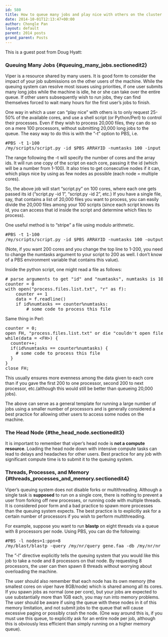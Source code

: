 ```yaml
---
id: 580
title: How to queue many jobs and play nice with others on the cluster (Viper)
date: 2014-10-01T12:13:47+00:00
author: Chongle Pan
layout: default
parent: 2014 posts
grand_parent: Posts
---
```

This is a guest post from Doug Hyatt:

### Queuing Many Jobs {#queuing_many_jobs.sectionedit2}

<div class="level2">
  <p>
    Viper is a resource shared by many users. It is good form to consider the impact of your job submissions on the other users of the machine. While the queuing system can resolve most issues using priorities, if one user submits many long jobs while the machine is idle, he or she can take over the entire queue. If other users subsequently wish to run jobs, they can find themselves forced to wait many hours for the first user&#8217;s jobs to finish.
  </p>
  
  <p>
    One way in which a user can “play nice” with others is to only request 25-50% of the available cores, and use a shell script (or Python/Perl) to control their processes. Even if they wish to process 20,000 files, they can do so on a mere 100 processors, without submitting 20,000 long jobs to the queue. The easy way to do this is with the ”-t” option to PBS, i.e.
  </p>
  
  <pre class="code">#PBS -t 1-100
/my/scripts/script.py -id $PBS_ARRAYID -numtasks 100 -input /my/input/input.$PBS_ARRAYID.txt -output /my/outputs/output.$PBS_ARRAYID.txt</pre>
  
  <p>
    The range following the -t will specify the number of cores and the array ids. It will run one copy of the script on each core, passing it the id (which will be a number from 1-100). It also tries to get consecutive nodes if it can, which plays nice by using as few nodes as possible (each node = multiple cores).
  </p>
  
  <p>
    So, the above job will start “script.py” on 100 cores, where each one gets passed its id (“script.py -id 1”, “script.py -id 2”, etc.) If you have a single file, say, that contains a list of 20,000 files you want to process, you can easily divide the 20,000 files among your 100 scripts (since each script knows its id, you can access that id inside the script and determine which files to process).
  </p>
  
  <p>
    One useful method is to “stripe” a file using modulo arithmetic.
  </p>
  
  <pre class="code">#PBS -t 1-100
/my/scripts/script.py -id $PBS_ARRAYID -numtasks 100 -output /my/outputs/output.$PBS_ARRAYID.txt</pre>
  
  <p>
    (Note, if you want 200 cores and you change the top line to 1-200, you need to change the numtasks argument to your script to 200 as well. I don&#8217;t know of a PBS environment variable that contains this value).
  </p>
  
  <p>
    Inside the python script, one might read a file as follows:
  </p>
  
  <pre class="code"># parse arguments to get "id" and "numtasks", numtasks is 100 in this case
counter = 0
with open("process.files.list.txt", "r" as f):
    counter += 1
    data = f.readline()
    if id%numtasks == counter%numtasks:
        # some code to process this file</pre>
  
  <p>
    Same thing in Perl:
  </p>
  
  <pre class="code">counter = 0;
open FH, "process.files.list.txt" or die "couldn't open file";
while(data = &lt;FH&gt;) {
  counter++;
  if(id%numtasks == counter%numtasks) {
    # some code to process this file
  }
}
close FH;</pre>
  
  <p>
    This usually ensures more evenness among the data given to each core than if you gave the first 200 to one processor, second 200 to next processor, etc.(although this would still be better than queueing 20,000 jobs).
  </p>
  
  <p>
    The above can serve as a general template for running a large number of jobs using a smaller number of processors and is generally considered a best practice for allowing other users to access some nodes on the machine.
  </p>
</div>

### The Head Node {#the_head_node.sectionedit3}

<div class="level2">
  <p>
    It is important to remember that viper&#8217;s head node is <strong>not a compute resource</strong>. Loading the head node down with intensive compute tasks can lead to delays and headaches for other users. Best practice for any job with significant compute time is to submit it to the queuing system.
  </p>
</div>

### Threads, Processes, and Memory {#threads_processes_and_memory.sectionedit4}

<div class="level2">
  <p>
    Viper&#8217;s queuing system does not disable forks or multithreading. Although a single task is <strong>supposed</strong> to run on a single core, there is nothing to prevent a user from forking off new processes, or running code with multiple threads. It is considered poor form and a bad practice to spawn more processes than the queuing system expects. The best practice is to explicitly ask for a certain number of processors if you wish to perform multithreading.
  </p>
  
  <p>
    For example, suppose you want to run <strong>blastp</strong> on eight threads via a queue with 8 processors per node. Using PBS, you can do the following:
  </p>
  
  <pre class="code">#PBS -l nodes=1:ppn=8
/my/blast/blastp -query /my/nr/query_gene.faa -db /my/nr/nr -num_threads 8 &gt; /my/nr/output.txt</pre>
  
  <p>
    The ”-l” directive explicitly tells the queuing system that you would like this job to take a node and 8 processors on that node. By requesting 8 processors, the user can then spawn 8 threads without worrying about overloading the machine.
  </p>
  
  <p>
    The user should also remember that each node has its own memory (the smallest cores on viper have 8GB/node) which is shared among all its cores. If you spawn jobs as normal (one per core), but your jobs are expected to use substantially more than 1GB each, you may run into memory problems. The user should be aware if using the queue with these nodes in it of this memory limitation, and not submit jobs to the queue that will cause excessive paging or possibly crash the node. (One way around this is, if you must use this queue, to explicitly ask for an entire node per job, although this is obviously less efficient than simply running on a higher memory queue).
  </p>
</div>